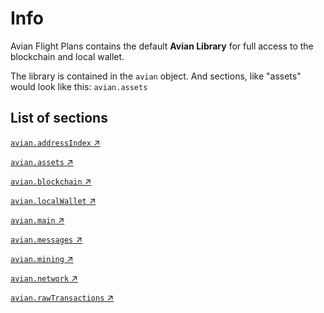 # Info

Avian Flight Plans contains the default **Avian Library** for full access to the blockchain and local wallet. 

The library is contained in the `avian` object. 
And sections, like "assets" would look like this: `avian.assets`

## List of sections
[`avian.addressIndex` ↗](/flightplans/avian-library/address-index/getaddressbalance/)

[`avian.assets` ↗](/flightplans/avian-library/assets/getassetdata/)

[`avian.blockchain` ↗](/flightplans/avian-library/blockchain/decodeblock/)

[`avian.localWallet` ↗](/flightplans/avian-library/local-wallet/abandontransaction/)

[`avian.main` ↗](/flightplans/avian-library/main/createmultisig/)

[`avian.messages` ↗](/flightplans/avian-library/messages/clearmessages/)

[`avian.mining` ↗](/flightplans/avian-library/mining/getblocktemplate/)

[`avian.network` ↗](/flightplans/avian-library/network/addnode/)

[`avian.rawTransactions` ↗](/flightplans/avian-library/raw_transactions/combinerawtransaction/)
